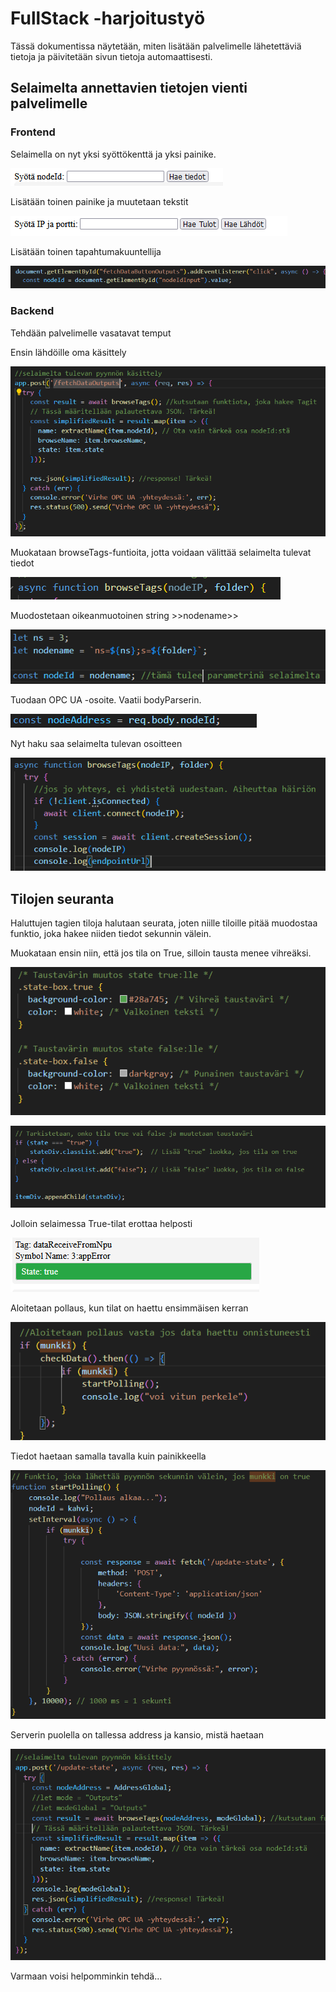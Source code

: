 # FullStack -harjoitustyö
Tässä dokumentissa näytetään, miten lisätään palvelimelle lähetettäviä tietoja ja päivitetään sivun tietoja automaattisesti.

## Selaimelta annettavien tietojen vienti palvelimelle
### Frontend
Selaimella on nyt yksi syöttökenttä ja yksi painike.

![selain1](kuvat/selain1.PNG)

Lisätään toinen painike ja muutetaan tekstit

![selain2](kuvat/selain2.PNG)

Lisätään toinen tapahtumakuuntellija

![selain3](kuvat/selain3.PNG)

### Backend

Tehdään palvelimelle vasatavat temput

Ensin lähdöille oma käsittely

![selain4](kuvat/selain4.PNG)

Muokataan browseTags-funtioita, jotta voidaan välittää selaimelta tulevat tiedot

![server1](kuvat/server1.PNG)

Muodostetaan oikeanmuotoinen string >>nodename>> 

![server2](kuvat/server2.PNG)

Tuodaan OPC UA -osoite. Vaatii bodyParserin.

![server3](kuvat/server3.PNG)

Nyt haku saa selaimelta tulevan osoitteen

![server4](kuvat/server4.PNG)

## Tilojen seuranta

Haluttujen tagien tiloja halutaan seurata, joten niille tiloille pitää muodostaa funktio, joka hakee niiden tiedot sekunnin välein.

Muokataan ensin niin, että jos tila on True, silloin tausta menee vihreäksi.

![selain5](kuvat/selain5.PNG)

![selain6](kuvat/selain6.PNG)

Jolloin selaimessa True-tilat erottaa helposti

![selain7](kuvat/selain7.PNG)

Aloitetaan pollaus, kun tilat on haettu ensimmäisen kerran

![selain8](kuvat/selain8.PNG)

Tiedot haetaan samalla tavalla kuin painikkeella

![selain9](kuvat/selain9.PNG)

Serverin puolella on tallessa address ja kansio, mistä haetaan

![server5](kuvat/server5.PNG)

Varmaan voisi helpomminkin tehdä...